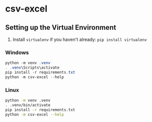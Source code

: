 # csv-excel

## Setting up the Virtual Environment

1. Install `virtualenv` if you haven't already: `pip install virtualenv`

### Windows
```powershell
python -m venv .venv
. .venv\Scripts\activate
pip install -r requirements.txt
python -m csv-excel --help
```

### Linux
```bash
python -m venv .venv
. .venv/bin/activate
pip install -r requirements.txt
python -m csv-excel --help
```
